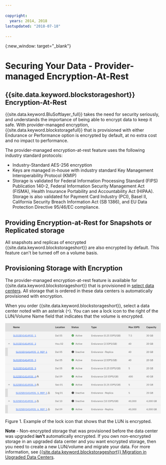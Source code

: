 ```yaml
---

copyright:
  years: 2014, 2018
lastupdated: "2018-07-18"

---
```

{:new_window: target="_blank"}

# Securing Your Data - Provider-managed Encryption-At-Rest

## {{site.data.keyword.blockstorageshort}} Encryption-At-Rest 

{{site.data.keyword.BluSoftlayer_full}} takes the need for security seriously, and understands the importance of being able to encrypt data to keep it safe. With provider-managed encryption, {{site.data.keyword.blockstoragefull}} that is provisioned with either Endurance or Performance option is encrypted by default, at no extra cost and no impact to performance.

The provider-managed encryption-at-rest feature uses the following industry standard protocols:

* Industry-Standard AES-256 encryption
* Keys are managed in-house with industry standard Key Management Interoperability Protocol (KMIP)
* Storage is validated for Federal Information Processing Standard (FIPS) Publication 140-2, Federal Information Security Management Act (FISMA), Health Insurance Portability and Accountability Act (HIPAA). Storage is also validated for Payment Card Industry (PCI), Basel II, California Security Breach Information Act (SB 1386), and EU Data Protection Directive 95/46/EC compliance.

## Providing Encryption-at-Rest for Snapshots or Replicated storage  

All snapshots and replicas of encrypted {{site.data.keyword.blockstorageshort}} are also encrypted by default. This feature can't be turned off on a volume basis.

## Provisioning Storage with Encryption

The provider-managed encryption-at-rest feature is available for {{site.data.keyword.blockstorageshort}} that is provisioned in [select data centers](new-ibm-block-and-file-storage-location-and-features.html). All storage that is ordered in these data centers is automatically provisioned with encryption.

When you order {{site.data.keyword.blockstorageshort}}, select a data center noted with an asterisk (`*`). You can see a lock icon to the right of the LUN/Volume Name field that indicates that the volume is encrypted.

![The lock icon indicates that the LUN is encrypted](/images/encryptedstorage.png)
<caption>Figure 1. Example of the lock icon that shows that the LUN is encrypted.</caption>



**Note** - Non-encrypted storage that was provisioned before the data center was upgraded **isn't** automatically encrypted. If you own non-encrypted storage in an upgraded data center and you want encrypted storage, then you need to create a new LUN/volume and migrate your data. For more information, see [{{site.data.keyword.blockstorageshort}} Migration in Upgraded Data Centers](migrate-block-storage-encrypted-block-storage.html).
